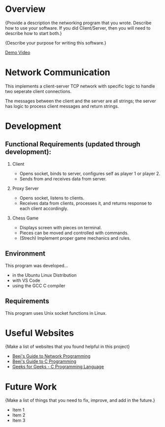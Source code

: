 # Overview

{Provide a description the networking program that you wrote. Describe how to use your software.  If you did Client/Server, then you will need to describe how to start both.}

{Describe your purpose for writing this software.}

[Demo Video](http://youtube.link.goes.here)

# Network Communication

This implements a client-server TCP network with specific logic to handle two seperate client connections. 

The messages between the client and the server are all strings; the server has logic to process client messages and return strings.

# Development

## Functional Requirements (updated through development):

1. Client
   * Opens socket, binds to server, configures self as player 1 or player 2.
   * Sends from and receives data from server.

2. Proxy Server
   * Opens socket, listens to clients.
   * Receives data from clients, processes it, and returns response to each client accordingly.

3. Chess Game
   * Displays screen with pieces on terminal. 
   * Pieces can be moved and controlled with commands.
   * (Strech) Implement proper game mechanics and rules.

## Environment

This program was developed...
* in the Ubuntu Linux Distribution
* with VS Code
* using the GCC C compiler

## Requirements

This program uses Unix socket functions in Linux.

# Useful Websites

{Make a list of websites that you found helpful in this project}
* [Beej's Guide to Network Programming](https://beej.us/guide/bgnet/html/split/)
* [Beej's Guide to C Programming](https://beej.us/guide/bgc/)
* [Geeks for Geeks - C Programming Language](https://www.geeksforgeeks.org/c-programming-language/)

# Future Work

{Make a list of things that you need to fix, improve, and add in the future.}
* Item 1
* Item 2
* Item 3
